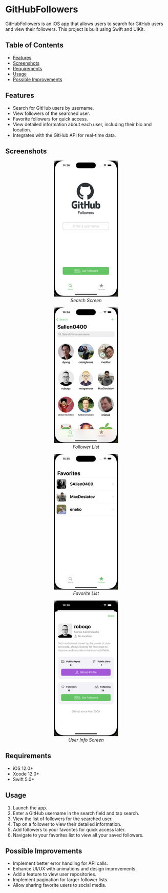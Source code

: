 # GitHubFollowers

GitHubFollowers is an iOS app that allows users to search for GitHub users and view their followers. This project is built using Swift and UIKit.

## Table of Contents

- [Features](#features)
- [Screenshots](#screenshots)
- [Requirements](#requirements)
- [Usage](#usage)
- [Possible Improvements](#possible-improvements)

## Features

- Search for GitHub users by username.
- View followers of the searched user.
- Favorite followers for quick access.
- View detailed information about each user, including their bio and location.
- Integrates with the GitHub API for real-time data.

## Screenshots

<p align="center">
  <img src="screenshots/search_screen.png" alt="Search Screen" width="200"/>
  <br/>
  <em>Search Screen</em>
</p>

<p align="center">
  <img src="screenshots/follower_list.png" alt="Follower List" width="200"/>
  <br/>
  <em>Follower List</em>
</p>

<p align="center">
  <img src="screenshots/favorite_list.png" alt="Favorite List" width="200"/>
  <br/>
  <em>Favorite List</em>
</p>

<p align="center">
  <img src="screenshots/user_info.png" alt="User Info" width="200"/>
  <br/>
  <em>User Info Screen</em>
</p>

## Requirements

- iOS 12.0+
- Xcode 12.0+
- Swift 5.0+

## Usage

1. Launch the app.
2. Enter a GitHub username in the search field and tap search.
3. View the list of followers for the searched user.
4. Tap on a follower to view their detailed information.
5. Add followers to your favorites for quick access later.
6. Navigate to your favorites list to view all your saved followers.

## Possible Improvements

- Implement better error handling for API calls.
- Enhance UI/UX with animations and design improvements.
- Add a feature to view user repositories.
- Implement pagination for larger follower lists.
- Allow sharing favorite users to social media.
